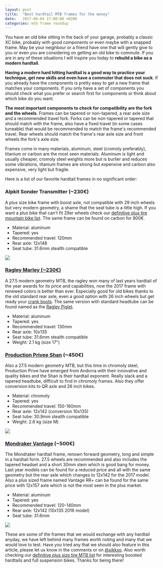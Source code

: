 ```yaml
---
layout: post
title:  "Best hardtail MTB frames for the money"
date:   2017-04-04 17:00:00 +0200
categories: mtb frame roundup
---
```

You have an old bike sitting in the back of your garage, probably a classic XC bike, probably with good components or even maybe with a snapped frame. May be your neighbour or a friend have one that will gently give to you or even you are considering on getting an old bike to commute. If you are in any of these situations I will inspire you today to **rebuild a bike as a modern hardtail**.

**Having a modern hard hitting hardtail is a good way to practice your technique, get new skills and even have a commuter that does not suck**. If you already have the components is pretty easy to get a new frame that matches your components. If you only have a set of components you should check what you prefer or search first for components or think about which bike do you want.

**The most important components to check for compatibility are the fork and the wheels**. Frames can be tapered or non-tapered, a rear axle size and a recommended travel fork. Forks can be non-tapered or tapered that should match with the frame, also have a fixed travel (in some cases tuneable) that would be recommended to match the frame's recommended travel. Rear wheels should match the frame's rear axle size and front wheels the fork's axle size.

Frames come in many materials, aluminum, steel (cromoly preferably), titanium or carbon are the most seen materials. Aluminum is light and usually cheaper, cromoly steel weights more but is burlier and reduces some vibrations, titanium frames are strong but expensive and carbon also expensive, very light but fragile.

Here is a list of our favorite hardtail frames in no significant order:

### Alpkit Sonder Transmitter (~230€)

A plus size bike frame with boost axle, not compatible with 29 inch wheels but very modern geometry, a shame that the seat tube is a little high. If you want a plus bike that can't fit 29er wheels check our [definitive plus tire mountain bike list](/2017/02/the-definitive-plus-tire-mountain-bike-list.html). The same frame can be found on carbon for 800€.

- Material: aluminum
- Tapered: yes
- Recommended travel: 120mm
- Rear axle: 12x148
- Seat tube: 31.6mm stealth compatible

[![](https://3.bp.blogspot.com/-MrMkRyfSwcY/WOOvYjmywVI/AAAAAAAAA9g/IxQTCzzX8M0N7j-6ojQ0p_OX7Zx7MF05gCLcB/s320/tr_main_frame_angle.jpg)](https://3.bp.blogspot.com/-MrMkRyfSwcY/WOOvYjmywVI/AAAAAAAAA9g/IxQTCzzX8M0N7j-6ojQ0p_OX7Zx7MF05gCLcB/s1600/tr_main_frame_angle.jpg)

### [Ragley Marley (~230€)](https://ad.zanox.com/ppc/?42106704C53515669&ULP=[[http://www.chainreactioncycles.com/es/es/cuadro-rigido-ragley-marley-2017/rp-prod145972/]])

A 27.5 modern geometry MTB, the ragley won many of last years hardtail of the year awards for its price and capabilities, now the 2017 frame with renewed colors is better than ever. Especially good for old bikes thanks to the old standard rear axle, even a good option with 26 inch wheels but get ready your [crank boots](http://www.putinyourbasket.com/crank%20boots). The same version with standard headtube can be found named as the [Ragley Piglet](https://ad.zanox.com/ppc/?42106704C53515669&ULP=[[http://www.chainreactioncycles.com/es/es/cuadro-rigido-ragley-piglet-2017/rp-prod145974/]]).

- Material: aluminum
- Tapered: yes
- Recommended travel: 130mm
- Rear axle: 10x135
- Seat tube: 31.6mm stealth compatible
- Weight: 2.1 kg (size 17")

[](https://ad.zanox.com/ppc/?42106704C53515669&ULP=[[http://www.chainreactioncycles.com/es/es/cuadro-rigido-ragley-marley-2017/rp-prod145972/]])

### [Production Privee Shan](http://www.putinyourbasket.com/uk/Production%20Privee%20Shan) (~450€)

Also a 27.5 modern geometry MTB, but this time in chromoly steel, Production Prive have emerged from Andorra with their innovative and quality bikes and the Shan is their hardtail exponent. Really slack and a tapered headtube, difficult to find in chromoly frames. Also they offer conversion kits to QR axle and 26 inch bikes.

- Material: chromoly
- Tapered: yes
- Recommended travel: 150-160mm
- Rear axle: 12x142 (conversion 10x135)
- Seat tube: 30.9mm stealth compatible
- Weight: 2.6 kg (size M)

[![](https://1.bp.blogspot.com/-ogWWt-hBYp8/WOOw1kKy4iI/AAAAAAAAA9o/5-0KL8GcCgo59UKDJjROr0Bz482ytbbggCLcB/s320/SHAN-27-Classic-630px-1.jpg)](http://www.putinyourbasket.com/uk/Production%20Privee%20Shan)

### [Mondraker Vantage](http://www.putinyourbasket.com/uk/mondraker%20vantage) (~500€)

The Mondraker hardtail frame, renown forward geometry, long and simple in a hardtail form. 27.5 wheels are recommended and also includes the tapered headset and a short 30mm stem which is good bang for money. Last year models can be found for a reduced price and all with the same geometry but the rear axle which changes to 12x142 for the 2017 model. Also a plus sized frame named Vantage RR+ can be found for the same price with 12x157 axle which is not the most seen in the plus market.

- Material: aluminum
- Tapered: yes
- Recommended travel: 120-140mm
- Rear axle: 12x142 (10x135 2016 model)
- Seat tube: 31.6mm

[![](https://2.bp.blogspot.com/-NjJYS-Xneg8/WOOxLsYw36I/AAAAAAAAA9s/Y02Ij4XdG9sPIUJHOyC-Mi2gE1Rb5hVsgCLcB/s320/mondraker%2Bvantage%2Bframe.jpg)](http://www.putinyourbasket.com/uk/mondraker%20vantage)

These are some of the frames that we would exchange with any hardtail anyday, we have left behind many frames worth noting and many that we would love to test. Have you tried any that we should also feature in this article, please let us know in the comments or on [@sikkxo](https://twitter.com/sikkxo). Also worth checking our [definitive plus size tire MTB list](/2017/02/the-definitive-plus-tire-mountain-bike-list.html) for interesting boosted hardtails and full suspension bikes. Thanks for being there!
